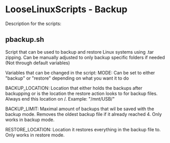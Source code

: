 # LooseLinuxScripts - Backup
Description for the scripts:

## pbackup.sh
Script that can be used to backup and restore Linux systems using .tar zipping. Can be manually adjusted to only backup specific folders if needed (Not through default variables)

Variables that can be changed in the script:
MODE: Can be set to either "backup" or "restore" depending on what you want it to do

BACKUP_LOCATION: Location that either holds the backups after backupping or is the location the restore action looks to for backup files. 
Always end this location on /. Example: "/mnt/USB/"

BACKUP_LIMIT: Maximal amount of backups that wil be saved with the backup mode. Removes the oldest backup file if it already reached 4. Only works in backup mode.

RESTORE_LOCATION: Location it restores everything in the backup file to. Only works in restore mode.
